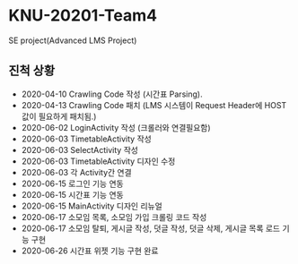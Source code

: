 # KNU-20201-Team4
SE project(Advanced LMS Project)

## 진척 상황
* 2020-04-10 Crawling Code 작성 (시간표 Parsing).<BR>
* 2020-04-13 Crawling Code 패치 (LMS 시스템이 Request Header에 HOST 값이 필요하게 패치됨.)<BR>
* 2020-06-02 LoginActivity 작성 (크롤러와 연결필요함)<BR>
* 2020-06-03 TimetableActivity 작성<BR>
* 2020-06-03 SelectActivity 작성<BR>
* 2020-06-03 TimetableActivity 디자인 수정<BR>
* 2020-06-03 각 Activity간 연결<BR>
* 2020-06-15 로그인 기능 연동<BR>
* 2020-06-15 시간표 기능 연동<BR>
* 2020-06-15 MainActivity 디자인 리뉴얼<BR>
* 2020-06-17 소모임 목록, 소모임 가입 크롤링 코드 작성 <BR>
* 2020-06-17 소모임 탈퇴, 게시글 작성, 덧글 작성, 덧글 삭제, 게시글 목록 로드 기능 구현 <BR>
* 2020-06-26 시간표 위젯 기능 구현 완료<BR>
